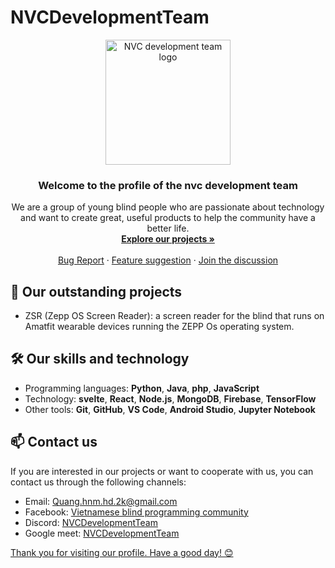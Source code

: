 # NVCDevelopmentTeam
<p align="center">
  <img src="https://github.com/NVCDevelopmentTeam/NVCDevelopmentTeam/blob/main/logo.png" alt="NVC development team logo" width="200" height="200">
</p>

<h3 align="center">Welcome to the profile of the nvc development team</h3>

<p align="center">
  We are a group of young blind people who are passionate about technology and want to create great, useful products to help the community have a better life.
  <br>
  <a href="https://github.com/NVCDevelopmentTeam"><strong>Explore our projects »</strong></a>
  <br>
  <br>
  <a href="https://github.com/NVCDevelopmentTeam/NVCDevelopmentTeam/issues">Bug Report</a>
  ·
  <a href="https://github.com/NVCDevelopmentTeam/NVCDevelopmentTeam/pulls">Feature suggestion</a>
  ·
  <a href="https://github.com/NVCDevelopmentTeam/NVCDevelopmentTeam/discussions">Join the discussion</a>
</p>

## 🚀 Our outstanding projects
- ZSR (Zepp OS Screen Reader): a screen reader for the blind that runs on Amatfit wearable devices running the ZEPP Os operating system.

## 🛠️ Our skills and technology
- Programming languages: **Python**, **Java**, **php**, **JavaScript**
- Technology: **svelte**, **React**, **Node.js**, **MongoDB**, **Firebase**, **TensorFlow**
- Other tools: **Git**, **GitHub**, **VS Code**, **Android Studio**, **Jupyter Notebook**

## 📫 Contact us
If you are interested in our projects or want to cooperate with us, you can contact us through the following channels:

- Email: Quang.hnm.hd.2k@gmail.com
- Facebook: <a href="https://web.facebook.com/groups/congdonglaptrinhkhiemthivietnam?_rdc=1&_rdr">Vietnamese blind programming community </a>
- Discord: <a href="https://discord.gg/jnbYsERw">NVCDevelopmentTeam </a>
- Google meet: <a href="https://duo.app.goo.gl/EXVi04L4zpq5VLz8aXT799">NVCDevelopmentTeam

Thank you for visiting our profile. Have a good day! 😊